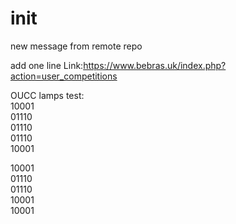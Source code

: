 # init

new message from remote repo

add one line
Link:https://www.bebras.uk/index.php?action=user_competitions

OUCC lamps test:\
10001\
01110\
01110\
01110\
10001

10001\
01110\
01110\
10001\
10001

